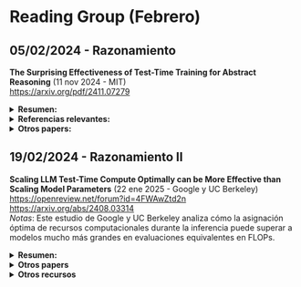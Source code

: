 # Reading Group (Febrero)

## 05/02/2024 - Razonamiento

**The Surprising Effectiveness of Test-Time Training for Abstract Reasoning** (11 nov 2024 - MIT)  
https://arxiv.org/pdf/2411.07279  

  <details>
  <summary><strong>Resumen: </strong></summary>
  
  <br>

  *Key points*:
  
  * TTT - *Test-Time Training*. Ajuste temporal de parámetros del modelo en tiempo de inferencia.
  * La construcción del conjunto de datos de entrenamiento es muy específico para el problema del ARC (*Abstraction and Reasoning Corpus*).
  * Estudio de ablación sólido.

  <br>

  Este estudio investiga la eficacia del entrenamiento en tiempo de prueba (*Test-Time Training*) para mejorar las capacidades de razonamiento de los modelos de lenguaje, utilizando el Abstraction and Reasoning Corpus (ARC) como referencia. Mediante experimentos sistemáticos, se identifican tres componentes cruciales para el éxito del TTT basado en in-context learning: (1) ajuste fino inicial en tareas similares, (2) estrategia de entrenamiento (creación del dataset de entrenamiento y función de pérdida) y (3) modelo de inferencia (modelo de inferencia aumentada — ojo con greedy decoding, usan transformaciones —, esquemas de votación). Por último, se añade el TTT a un modelo inductivo (BARC), mejorando significativamente su rendimiento.

  </details>

  <details>
  <summary><strong>Referencias relevantes:</strong></summary>
  
  <br>

  * **Combining Induction and Transduction for Abstract Reasoning** (4 nov 2024 - Cornell, Autodesk)  
    https://arxiv.org/abs/2411.02272  
    *Notas*: Este estudio investiga si, al aprender una correspondencia entrada-salida a partir de muy pocos ejemplos, es mejor inferir primero una función latente que explique los ejemplos o predecir directamente nuevas salidas de prueba. Entrena en variaciones sintéticas de programas en Python que resuelven tareas del ARC. Encuentra que los modelos inductivos y transductivos resuelven diferentes tipos de problemas de prueba, y que combinarlos se aproxima al rendimiento humano en el ARC.
  * **Addressing the Abstraction and Reasoning Corpus via Procedural Example Generation** (10 abr 2024 - ETH Zurich)  
    https://arxiv.org/abs/2404.07353  
    *Notas*: Este trabajo presenta un código para generar procedimentalmente ejemplos para las tareas de entrenamiento del ARC. Para cada una de las 400 tareas, se creó un generador de ejemplos que sigue la lógica de transformación de los ejemplos originales. Esto permite realizar una amplia gama de experimentos que pueden ser pasos importantes hacia avances en el benchmark.
  </details>

  <details>
  <summary><strong>Otros papers:</strong></summary>
  <br>

  - **STaR: Bootstrapping Reasoning With Reasoning** (20 may 2022 - Google Research)  
    https://arxiv.org/abs/2203.14465  
    *Notas*: Primeros intentos de razonamiento.
  - **Scaling of Search and Learning: A Roadmap to Reproduce o1 from Reinforcement Learning Perspective** (18 dic 2024 - Shanghai AI Laboratory)  
    https://arxiv.org/abs/2412.14135  
    *Notas*: Supuesta arquitectura de o1.
  - **DeepSeek-R1** (19 feb 2025 - DeepSeek)  
    https://github.com/deepseek-ai/DeepSeek-R1/blob/main/DeepSeek_R1.pdf  
    *Notas*: Modelo *open source*.
  - **DeepSeekMath: Pushing the Limits of Mathematical Reasoning in Open Language Models** (5 feb 2024 - DeepSeek)  
    https://arxiv.org/abs/2402.03300  
    *Notas*: Este trabajo presenta *DeepSeekMath 7B*, un modelo que amplía las capacidades de *DeepSeek-Coder-Base-v1.5 7B* mediante un preentrenamiento adicional con 120.000 millones de tokens relacionados con matemáticas. El modelo logra una puntuación del 51,7% en el benchmark MATH sin depender de herramientas externas ni técnicas de votación, acercándose al rendimiento de modelos como *Gemini-Ultra* y *GPT-4*. Además, se desarrolla el modelo de aprendizaje por refuerzo (RL) utilizado en R1.
  - **Scaling LLM Test-Time Compute Optimally can be More Effective than Scaling Model Parameters** (22 ene 2025 - Google y UC Berkeley)  
    https://openreview.net/forum?id=4FWAwZtd2n  
    *Notas*: Este estudio de Google y UC Berkeley analiza cómo la asignación óptima de recursos computacionales durante la inferencia puede superar a modelos mucho más grandes en evaluaciones equivalentes en FLOPs.
  - **Inference-Time Scaling for Diffusion Models beyond Scaling Denoising Steps** (enero 2025 - DeepMind)  
    https://arxiv.org/abs/2501.09732  
    *Notas*: Este trabajo investiga cómo el rendimiento de los modelos de difusión puede mejorar con un aumento en el cómputo durante la inferencia, más allá de simplemente incrementar los pasos de *denoising*.
  - **The Lessons of Developing Process Reward Models in Mathematical Reasoning** (enero 2025 - QWEN)  
    https://arxiv.org/abs/2501.07301  
    *Notas*: El equipo de *QWEN* presenta prácticas y lecciones en la construcción de modelos de recompensa de procesos para el razonamiento matemático, destacando desafíos en la anotación de datos y metodologías de evaluación.
  
  </details>

## 19/02/2024 - Razonamiento II

**Scaling LLM Test-Time Compute Optimally can be More Effective than Scaling Model Parameters** (22 ene 2025 - Google y UC Berkeley)  
https://openreview.net/forum?id=4FWAwZtd2n  
https://arxiv.org/abs/2408.03314  
*Notas*: Este estudio de Google y UC Berkeley analiza cómo la asignación óptima de recursos computacionales durante la inferencia puede superar a modelos mucho más grandes en evaluaciones equivalentes en FLOPs.

  <details>
  <summary><strong>Resumen:</strong></summary>
  <br>

  *Key points*:

  - PRM (*Process Review Models*): Process Review Models
  - ORM (*Output Review Model*): Output Review Model
  - Modelos de revisión.
  - Estimación de la dificultad del problema.

  <br>

  El artículo analiza cómo el uso de un mayor tiempo de cómputo durante la inferencia en modelos grandes de lenguaje (LLM) puede mejorar su rendimiento en tareas complejas. Los autores investigan dos mecanismos principales para escalar el cómputo en tiempo de prueba:
  1. **Búsqueda guiada por modelos de recompensa verificadores basados en procesos densos**: este enfoque implica generar múltiples respuestas y evaluarlas mediante un modelo verificador para seleccionar la más adecuada.
  2. **Actualización adaptativa de la distribución de respuestas del modelo**: en este caso, el modelo ajusta dinámicamente sus respuestas.
  </details>

  <details>
  <summary><strong>Otros papers</strong></summary>
  <br>

  - **Competitive Programming with Large Reasoning Models** (febrero 2025 - OpenAI)  
    https://arxiv.org/abs/2502.06807  
    *Notas*: Este estudio demuestra que el uso de aprendizaje por refuerzo (*reinforcement learning*, RL) en modelos de lenguaje de gran tamaño mejora significativamente el rendimiento en tareas complejas de programación y razonamiento.
  - **Scaling up Test-Time Compute with Latent Reasoning: A Recurrent Depth Approach** (febrero 2025 - Max Plank Institute, Universidad de Maryland y Lawrence Livermore National Laboratory)  
    https://arxiv.org/abs/2502.05171  
    *Notas*: Arquitectura que escala el cómputo en tiempo de prueba mediante razonamiento implícito en el espacio latente.
  - **Transformer²: Self-Adaptive LLMs** (enero 2025 - Sakana AI)  
    https://sakana.ai/transformer-squared/  
    *Notas*: Sistema de aprendizaje automático que ajusta dinámicamente sus pesos para adaptarse a diversas tareas en tiempo real. Utilizando **descomposición en valores singulares y aprendizaje por refuerzo** (*singular value decomposition and reinforcement learning*), este enfoque permite que los modelos de lenguaje se adapten a nuevas tareas sin necesidad de reentrenamiento extenso, mejorando la eficiencia y el rendimiento en tareas específicas.
  - **Titans: Learning to Memorize at Test Time** (diciembre 2024 - Google Research)  
    https://arxiv.org/abs/2501.00663  
    *Notas*: Este estudio introduce un nuevo módulo de memoria neural a largo plazo que aprende a memorizar el contexto histórico y asiste al mecanismo de atención para enfocarse en el contexto actual, utilizando información del pasado distante, escalando eficientemente a ventanas de contexto mayores a 2 millones.
  </details>

  <details>
  <summary><strong>Otros recursos</strong></summary>
  <br>

  Aprendizaje por refuerzo:
  - **DeepScaleR-1.5B-Preview** (febrero 2025 - Agentica)  
    https://huggingface.co/agentica-org/DeepScaleR-1.5B-Preview  
    *Notas*: *DeepScaleR-1.5B-Preview* es un modelo de lenguaje ajustado a partir de *DeepSeek-R1-Distilled-Qwen-1.5B* utilizando aprendizaje por refuerzo distribuido.
  - **TinyZero: Reproducing DeepSeek R1-Zero** (febrero 2025 - Jiayi Pan - Berkeley)  
    https://github.com/Jiayi-Pan/TinyZero  
    *Notas*: *TinyZero* es una implementación accesible y minimalista de *DeepSeek R1-Zero*, enfocada en tareas de cuenta regresiva y multiplicación.
  - **R1-V: Reinforcing Generalization in Vision-Language Models with Less Than $3** (febrero 2025 - Deep-Agent)  
    https://github.com/Deep-Agent/R1-V  
    *Notas*: *R1-V* demuestra que el aprendizaje por refuerzo con recompensas verificables supera al ajuste supervisado tradicional en modelos visión-lenguaje.
  - **Reinforcement Fine-Tuning—12 Days of OpenAI: Day 2** (diciembre 2024 - OpenAI)  
    https://www.youtube.com/watch?v=yCIYS9fx56U  
    https://openai.com/form/rft-research-program/  
    *Notas*: Miembros del equipo de OpenAI presentan el programa de investigación sobre ajuste fino mediante refuerzo, destacando su importancia en el desarrollo de modelos de lenguaje más precisos y eficientes.
  
  </details>





